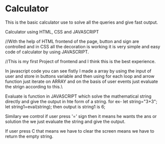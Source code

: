 # Calculator
This is the basic calculator use to solve all the queries and give fast output.

Calculator using HTML, CSS and JAVASCRIPT

//With the help of HTML frontend of the page, button and sign are controlled and in CSS all the decoration is working it is very simple and easy code of calculator by using JAVASCRIPT.

//This is my first Project of frontend and I think this is the best experience.

In javascript code you can see fistly I made a array by using the input of user and store in buttons variable and then using for each loop and arrow function just iterate on ARRAY and on the basis of user events just evaluate the strign according to this.\

Evaluate is function in JAVASCRIPT which solve the mathematical string directly and give the output in hte form of a string. for ex- let string="3+3"; let string1=eval(string); then output is string1 is 6;

Similary we control if user press '=' sign then it means he wants the ans or solution the we just evaluate the string and give the output.

If user press C that means we have to clear the screen means we have to return the empty string.
